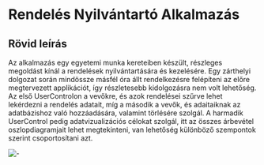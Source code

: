 # Rendelés Nyilvántartó Alkalmazás

## Rövid leírás

Az alkalmazás egy egyetemi munka kereteiben készült, részleges megoldást kínál a rendelések nyilvántartására és kezelésére. Egy zárthelyi dolgozat során mindössze másfél óra állt rendelkezésre felépíteni az előre megtervezett applikációt, így részletesebb kidolgozásra nem volt lehetőség.
Az első UserControlon a vevőkre, és azok rendelései szűrve lehet lekérdezni a rendelés adatait, míg a második a vevők, és adaitaiknak az adatbázishoz való hozzáadására, valamint törlésére szolgál.
A harmadik UserControl pedig adatvizualizációs célokat szolgál, itt az összes árbevétel oszlopdiagramjait lehet megtekinteni, van lehetőség különböző szempontok szerint csoportosítani azt.

![-](ZH2_M29VLR/appbemutató.gif)




